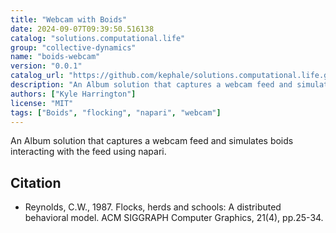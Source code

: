 ```yaml
---
title: "Webcam with Boids"
date: 2024-09-07T09:39:50.516138
catalog: "solutions.computational.life"
group: "collective-dynamics"
name: "boids-webcam"
version: "0.0.1"
catalog_url: "https://github.com/kephale/solutions.computational.life.git"
description: "An Album solution that captures a webcam feed and simulates boids interacting with the feed using napari."
authors: ["Kyle Harrington"]
license: "MIT"
tags: ["Boids", "flocking", "napari", "webcam"]
---
```


An Album solution that captures a webcam feed and simulates boids interacting with the feed using napari.

## Citation

- Reynolds, C.W., 1987. Flocks, herds and schools: A distributed behavioral model. ACM SIGGRAPH Computer Graphics, 21(4), pp.25-34.


